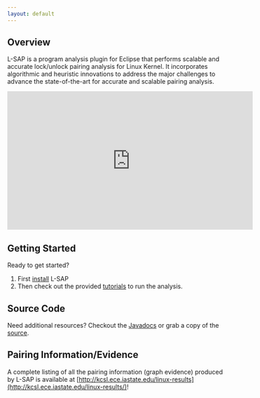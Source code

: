 ```yaml
---
layout: default
---
```


## Overview
L-SAP is a program analysis plugin for Eclipse that performs scalable and accurate lock/unlock pairing analysis for Linux Kernel. It incorporates algorithmic and heuristic innovations to address the major challenges to advance the state-of-the-art for accurate and scalable pairing analysis.

<iframe width="560" height="315" src="https://www.youtube.com/embed/uIfcuOGvcxw" frameborder="0" allowfullscreen></iframe>

## Getting Started
Ready to get started?

1. First [install](/L-SAP/install) L-SAP
2. Then check out the provided [tutorials](/L-SAP/tutorials) to run the analysis.

## Source Code
Need additional resources? Checkout the [Javadocs](/L-SAP/javadoc/index.html) or grab a copy of the [source](https://github.com/kcsl/L-SAP).

## Pairing Information/Evidence
A complete listing of all the pairing information (graph evidence) produced by L-SAP is available at [http://kcsl.ece.iastate.edu/linux-results](http://kcsl.ece.iastate.edu/linux-results/)!
